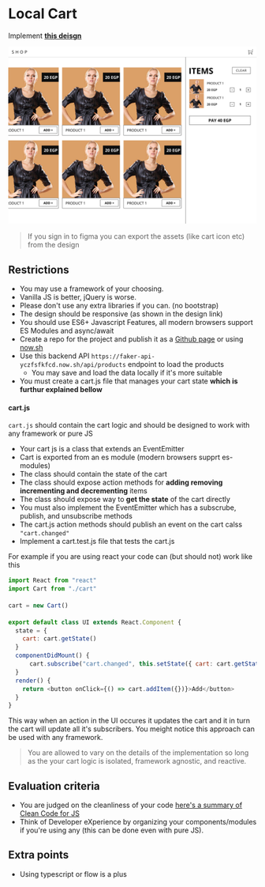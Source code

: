 # Local Cart

Implement **[this deisgn](https://www.figma.com/file/YdHvYic4a8F0Hu7l6YQnDhvr/CartTask?node-id=0%3A1)**

![cart task](./img/cart-task-desktop-view.png)

> If you sign in to figma you can export the assets (like cart icon etc) from the design

## Restrictions

- You may use a framework of your choosing.
- Vanilla JS is better, jQuery is worse.
- Please don't use any extra libraries if you can. (no bootstrap)
- The design should be responsive (as shown in the design link)
- You should use ES6+ Javascript Features, all modern browsers support ES Modules and async/await
- Create a repo for the project and publish it as a [Github page](https://pages.github.com/) or using [now.sh](https://now.sh/)
- Use this backend API `https://faker-api-yczfsfkfcd.now.sh/api/products` endpoint to load the products
    - You may save and load the data locally if it's more suitable
- You must create a cart.js file that manages your cart state **which is furthur explained bellow**

#### cart.js

`cart.js` should contain the cart logic and should be designed to work with any framework or pure JS

- Your cart js is a class that extends an EventEmitter
- Cart is exported from an es module (modern browsers supprt es-modules)
- The class should contain the state of the cart 
- The class should expose action methods for **adding removing incrementing and decrementing** items
- The class should expose way to **get the state** of the cart directly
- You must also implement the EventEmitter which has a subscrube, publish, and unsubscribe methods 
- The cart.js action methods should publish an event on the cart calss `"cart.changed"` 
- Implement a cart.test.js file that tests the cart.js

For example if you are using react your code can (but should not) work like this

```js
import React from "react"
import Cart from "./cart"

cart = new Cart()

export default class UI extends React.Component {
  state = {
    cart: cart.getState()
  }
  componentDidMount() {
      cart.subscribe("cart.changed", this.setState({ cart: cart.getState() }))
  }
  render() {
    return <button onClick={() => cart.addItem({})}>Add</button>
  }
}
```

This way when an action in the UI occures it updates the cart and it in turn the cart will update all it's subscribers.
You meight notice this approach can be used with any framework.

> You are allowed to vary on the details of the implementation so long as the your cart logic is isolated, framework agnostic, and reactive.

## Evaluation criteria

- You are judged on the cleanliness of your code [here's a summary of Clean Code for JS](https://github.com/ryanmcdermott/clean-code-javascript)
- Think of Developer eXperience by organizing your components/modules if you're using any (this can be done even with pure JS).

## Extra points

- Using typescript or flow is a plus


